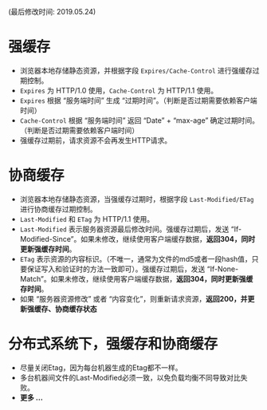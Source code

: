 (最后修改时间: 2019.05.24)
# 强缓存
  * 浏览器本地存储静态资源，并根据字段 `Expires/Cache-Control` 进行强缓存过期控制。
  * `Expires` 为 HTTP/1.0 使用，`Cache-Control` 为 HTTP/1.1 使用。
  * `Expires` 根据 “服务端时间” 生成 “过期时间”。（判断是否过期需要依赖客户端时间）
  * `Cache-Control` 根据 “服务端时间” 返回 “Date” + “max-age” 确定过期时间。（判断是否过期需要依赖客户端时间）
  * 强缓存过期前，请求资源不会再发生HTTP请求。
# 协商缓存
  * 浏览器本地存储静态资源，当强缓存过期时，根据字段 `Last-Modified/ETag` 进行协商缓存过期控制。
  * `Last-Modified` 和 `ETag` 为 HTTP/1.1 使用。
  * `Last-Modified` 表示服务器资源最后修改时间。强缓存过期后，发送 “If-Modified-Since”。如果未修改，继续使用客户端缓存数据，**返回304，同时更新强缓存时间**。
  * `ETag` 表示资源的内容标识。（不唯一，通常为文件的md5或者一段hash值，只要保证写入和验证时的方法一致即可）。强缓存过期后，发送 “If-None-Match”。如果未修改，继续使用客户端缓存数据，**返回304，同时更新强缓存时间**。
  * 如果 “服务器资源修改” 或者 “内容变化”，则重新请求资源，**返回200，并更新强缓存、协商缓存状态**

# 分布式系统下，强缓存和协商缓存
  * 尽量关闭Etag，因为每台机器生成的Etag都不一样。
  * 多台机器间文件的Last-Modified必须一致，以免负载均衡不同导致对比失败。
  * **更多 ...**